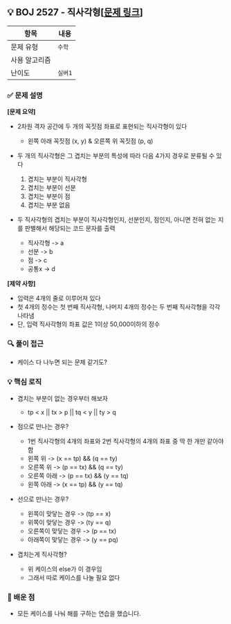 ## 💡 BOJ 2527 - 직사각형[[문제 링크](https://www.acmicpc.net/problem/2527)]

| 항목 | 내용 |
|------|------|
| 문제 유형 | `수학` |
| 사용 알고리즘 | |
| 난이도 | `실버1` |

### ✅ 문제 설명
**[문제 요약]**

- 2차원 격자 공간에 두 개의 꼭짓점 좌표로 표현되는 직사각형이 있다
  - 왼쪽 아래 꼭짓점 (x, y) & 오른쪽 위 꼭짓점 (p, q)
- 두 개의 직사각형은 그 겹치는 부분의 특성에 따라 다음 4가지 경우로 분류될 수 있다
  1. 겹치는 부분이 직사각형
  2. 겹치는 부분이 선분
  3. 겹치는 부분이 점
  4. 겹치는 부분 없음

- 두 직사각형의 겹치는 부분이 직사각형인지, 선분인지, 점인지, 아니면 전혀 없는 지를 판별해서 해당되는 코드 문자를 출력
  - 직사각형 -> a
  - 선분 -> b
  - 점 -> c
  - 공통x -> d

**[제약 사항]**

- 입력은 4개의 줄로 이루어져 있다
- 첫 4개의 정수는 첫 번째 직사각형, 나머지 4개의 정수는 두 번째 직사각형을 각각 나타냄
- 단, 입력 직사각형의 좌표 값은 1이상 50,000이하의 정수

### 🔍 풀이 접근
- 케이스 다 나누면 되는 문제 같기도?

### 💡 핵심 로직
- 겹치는 부분이 없는 경우부터 해보자
  - tp < x || tx > p || tq < y || ty > q

- 점으로 만나는 경우?
  - 1번 직사각형의 4개의 좌표와 2번 직사각형의 4개의 좌표 중 딱 한 개만 같아야 함
  - 왼쪽 위 -> (x == tp) && (q == ty)
  - 오른쪽 위 -> (p == tx) && (q == ty)
  - 오른쪽 아래 -> (p == tx) && (y == tq)
  - 왼쪽 아래 -> (x == tp) && (y == tq)

- 선으로 만나는 경우?
  - 왼쪽이 맞닿는 경우 -> (tp == x)
  - 위쪽이 맞닿는 경우 -> (ty == q)
  - 오른쪽이 맞닿는 경우 -> (p == tx)
  - 아래쪽이 맞닿는 경우 -> (y == pq)

- 겹치는게 직사각형?
  - 위 케이스의 else가 이 경우임
   - 그래서 따로 케이스를 나눌 필요 없다

### 📌 배운 점
- 모든 케이스를 나눠 해를 구하는 연습을 했습니다.